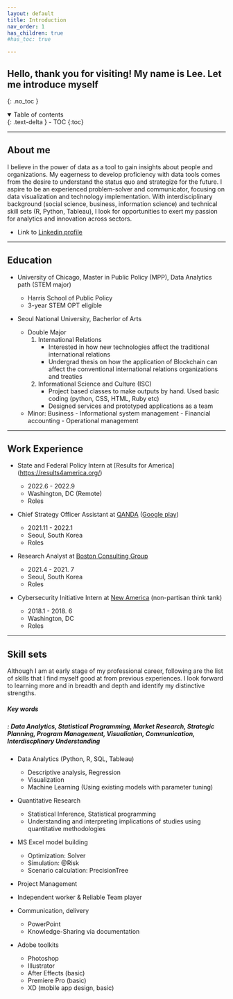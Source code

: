 ```yaml
---
layout: default
title: Introduction
nav_order: 1
has_children: true
#has_toc: true

---
```


## Hello, thank you for visiting! My name is Lee. Let me introduce myself
{: .no_toc }

<details open markdown="block">
  <summary>
    Table of contents
  </summary>
  {: .text-delta }
- TOC
{:toc}
</details>

---

## About me

I believe in the power of data as a tool to gain insights about people and organizations. My eagerness to develop proficiency with data tools comes from the desire to understand the status quo and strategize for the future. I aspire to be an experienced problem-solver and communicator, focusing on data visualization and technology implementation. With interdisciplinary background (social science, business, information science) and technical skill sets (R, Python, Tableau), I look for opportunities to exert my passion for analytics and innovation across sectors.

* Link to [Linkedin profile](https://www.linkedin.com/in/lee-kyung-ko/)

----

## Education
- University of Chicago, Master in Public Policy (MPP), Data Analytics path (STEM major)
  - Harris School of Public Policy
  - 3-year STEM OPT eligible

- Seoul National University, Bacherlor of Arts
  - Double Major
    1. International Relations
        - Interested in how new technologies affect the traditional international relations
        - Undergrad thesis on how the application of Blockchain can affect the conventional international relations organizations and treaties
    3. Informational Science and Culture (ISC) 
        - Project based classes to make outputs by hand. Used basic coding (python, CSS, HTML, Ruby etc)
        - Designed services and prototyped applications as a team
  - Minor: Business
        - Informational system management
        - Financial accounting
        - Operational management

---

## Work Experience
- State and Federal Policy Intern at [Results for America] (https://results4america.org/) 
   - 2022.6 - 2022.9
   - Washington, DC (Remote)
   - Roles
   
- Chief Strategy Officer Assistant at [QANDA](https://qanda.ai/en) ([Google play](https://play.google.com/store/apps/details?id=com.mathpresso.qanda&hl=en_US&gl=US)) 
   - 2021.11 - 2022.1
   - Seoul, South Korea
   - Roles

- Research Analyst at [Boston Consulting Group](https://www.bcg.com/) 
   - 2021.4 - 2021. 7
   - Seoul, South Korea
   - Roles

- Cybersecurity Initiative Intern at [New America](https://www.newamerica.org/) (non-partisan think tank) 
   - 2018.1 - 2018. 6
   - Washington, DC
   - Roles

---

## Skill sets

Although I am at early stage of my professional career, following are the list of skills that I find myself good at from previous experiences.
I look forward to learning more and in breadth and depth and identify my distinctive strengths.
##### Key words
##### : Data Analytics, Statistical Programming, Market Research, Strategic Planning, Program Management, Visualiation, Communication, Interdiscplinary Understanding

- Data Analytics (Python, R, SQL, Tableau)
  - Descriptive analysis, Regression
  - Visualization 
  - Machine Learning (Using existing models with parameter tuning)

- Quantitative Research
  - Statistical Inference, Statistical programming
  - Understanding and interpreting implications of studies using quantitative methodologies

- MS Excel model building
  - Optimization: Solver
  - Simulation: @Risk
  - Scenario calculation: PrecisionTree 

- Project Management

- Independent worker & Reliable Team player

- Communication, delivery
  - PowerPoint
  - Knowledge-Sharing via documentation
 
- Adobe toolkits
  - Photoshop
  - Illustrator
  - After Effects (basic)
  - Premiere Pro (basic)
  - XD (mobile app design, basic)








 
